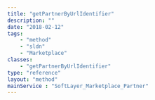 ```yaml
---
title: "getPartnerByUrlIdentifier"
description: ""
date: "2018-02-12"
tags:
    - "method"
    - "sldn"
    - "Marketplace"
classes:
    - "getPartnerByUrlIdentifier"
type: "reference"
layout: "method"
mainService : "SoftLayer_Marketplace_Partner"
---
```

